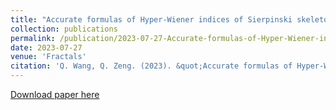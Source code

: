 ```yaml
---
title: "Accurate formulas of Hyper-Wiener indices of Sierpinski skeleton networks"
collection: publications
permalink: /publication/2023-07-27-Accurate-formulas-of-Hyper-Wiener-indices-of-Sierpinski-skeleton-networks
date: 2023-07-27
venue: 'Fractals'
citation: 'Q. Wang, Q. Zeng. (2023). &quot;Accurate formulas of Hyper-Wiener indices of Sierpinski skeleton networks.&quot; <i>Fractals</i>. 31(7)'
---
```



[Download paper here](http://zengqingcheng.github.io/files/230727.pdf)
